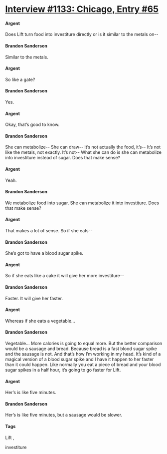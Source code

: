 # [Interview #1133: Chicago, Entry #65](https://www.theoryland.com/intvmain.php?i=1133#65)

#### Argent

Does Lift turn food into investiture directly or is it similar to the metals on--

#### Brandon Sanderson

Similar to the metals.

#### Argent

So like a gate?

#### Brandon Sanderson

Yes.

#### Argent

Okay, that’s good to know.

#### Brandon Sanderson

She can metabolize-- She can draw-- It’s not actually the food, it’s-- It’s not like the metals, not exactly. It’s not-- What she can do is she can metabolize into investiture instead of sugar. Does that make sense?

#### Argent

Yeah.

#### Brandon Sanderson

We metabolize food into sugar. She can metabolize it into investiture. Does that make sense?

#### Argent

That makes a lot of sense. So if she eats--

#### Brandon Sanderson

She’s got to have a blood sugar spike.

#### Argent

So if she eats like a cake it will give her more investiture--

#### Brandon Sanderson

Faster. It will give her faster.

#### Argent

Whereas if she eats a vegetable...

#### Brandon Sanderson

Vegetable... More calories is going to equal more. But the better comparison would be a sausage and bread. Because bread is a fast blood sugar spike and the sausage is not. And that’s how I’m working in my head. It’s kind of a magical version of a blood sugar spike and I have it happen to her faster than it could happen. Like normally you eat a piece of bread and your blood sugar spikes in a half hour, it’s going to go faster for Lift.

#### Argent

Her’s is like five minutes.

#### Brandon Sanderson

Her’s is like five minutes, but a sausage would be slower.

#### Tags

Lift
,

investiture

